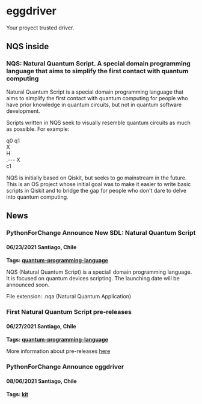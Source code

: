 # eggdriver

Your proyect trusted driver.

## NQS inside

### NQS: Natural Quantum Script. A special domain programming language that aims to simplify the first contact with quantum computing

Natural Quantum Script is a special domain programming language that aims to simplify the first contact with quantum computing for people who have prior knowledge in quantum circuits, but not in quantum software development.

Scripts written in NQS seek to visually resemble quantum circuits as much as possible. For example:

q0 q1<br>
X<br>
H<br>
.--- X<br>
c1<br>

NQS is initially based on Qiskit, but seeks to go mainstream in the future. This is an OS project whose initial goal was to make it easier to write basic scripts in Qiskit and to bridge the gap for people who don't dare to delve into quantum computing.

## News

### PythonForChange Announce New SDL: Natural Quantum Script

#### 06/23/2021 Santiago, Chile

**Tags: [quantum-programming-language](https://github.com/topics/quantum-programming-language)**

NQS (Natural Quantum Script) is a speciall domain programming language. It is focused on quantum devices scripting.
The launching date will be announced soon.

File extension: .nqa (Natural Quantum Application)

### First Natural Quantum Script pre-releases

#### 06/27/2021 Santiago, Chile

**Tags: [quantum-programming-language](https://github.com/topics/quantum-programming-language)**

More information about pre-releases [here](https://github.com/eanorambuena/NQS)

### PythonForChange Announce eggdriver

#### 08/06/2021 Santiago, Chile

**Tags: [kit](https://github.com/topics/kit)**
